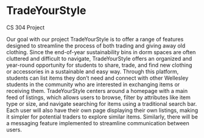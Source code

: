 # TradeYourStyle
CS 304 Project

Our goal with our project TradeYourStyle is to offer a range of features designed to streamline the process of both trading and giving away old clothing. Since the end-of-year sustainability bins in dorm spaces are often cluttered and difficult to navigate, TradeYourStyle offers an organized and year-round opportunity for students to share, trade, and find new clothing or accessories in a sustainable and easy way. Through this platform, students can list items they don’t need and connect with other Wellesley students in the community who are interested in exchanging items or receiving them. 
TradeYourStyle centers around a homepage with a main feed of listings, which allows users to browse, filter by attributes like item type or size, and navigate searching for items using a traditional search bar. Each user will also have their own page displaying their own listings, making it simpler for potential traders to explore similar items. Similarly, there will be a messaging feature implemented to streamline communication between users.

